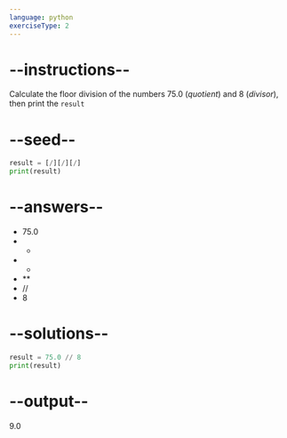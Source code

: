 ```yaml
---
language: python
exerciseType: 2
---
```


# --instructions--

Calculate the floor division of the numbers 75.0 (*quotient*) and 8 (*divisor*), then print the `result`

# --seed--

```python
result = [/][/][/]
print(result)
```

# --answers--

- 75.0
-  - 
-  * 
-  ** 
-  // 
- 8

# --solutions--

```python
result = 75.0 // 8
print(result)
```

# --output--

9.0
